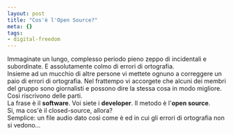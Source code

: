 ```yaml
--- 
layout: post
title: "Cos'è l'Open Source?"
meta: {}
tags: 
- digital-freedom
---
```

Immaginate un lungo, complesso periodo pieno zeppo di incidentali e subordinate. E assolutamente colmo di errori di ortografia.  
Insieme ad un mucchio di altre persone vi mettete ognuno a correggere un paio di errori di ortografia. Nel frattempo vi accorgete che alcuni dei membri del gruppo sono giornalisti e possono dire la stessa cosa in modo migliore. Così riscrivono delle parti.  
La frase è il **software**. Voi siete i **developer**. Il metodo è l'**open source**.  
Si, ma cos'è il closed-source, allora?  
Semplice: un file audio dato così come è ed in cui gli errori di ortografia non si vedono... 